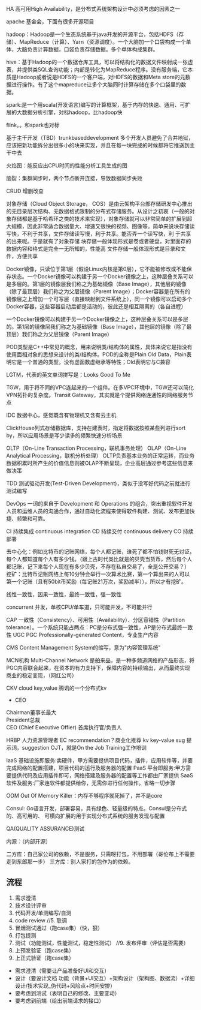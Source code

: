 HA 高可用High Availability，是分布式系统架构设计中必须考虑的因素之一

apache 基金会，下面有很多开源项目

hadoop：Hadoop是一个生态系统基于java开发的开源平台，包括HDFS（存储）、MapReduce（计算）、Yarn（资源调度）。一个大脑加一个口袋构成一个单体，大脑负责计算数据，口袋负责存储数据。多个单体构成集群。

hive：基于Hadoop的一个数据仓库工具，可以将结构化的数据文件映射成一张虚表，并提供类SQL查询功能；内部是转化为MapReduce程序。没有服务端，它本质是Hadoop或者说是HDFS的一个客户端，对HDFS的数据和Meta store的元数据进行操作。有了这个mapreduce让多个大脑同时计算存储在多个口袋里的数据。

spark:是一个用scala(开发语言)编写的计算框架，基于内存的快速、通用、可扩展的大数据分析引擎，对标hadoop，比hadoop快

flink。。和spark也对标

基于主干开发（TBD）trunkbaseddevelopment
多个开发人员避免了合并地狱，应该把新功能拆分出很多小的块来实现，并且在每一块完成的时候都将它推送到主干中去

火焰图：能反应出CPU时间的性能分析工具生成的图

脑裂：集群同步时，两个节点断开连接，导致数据同步失败

CRUD 增删改查

对象存储（Cloud Object Storage， COS）是由云架构平台部存储研发中心推出的无目录层次结构、无数据格式限制的分布式存储服务。从设计之初衷（一般的对象存储都是基于哈希环之类的技术来实现），对象存储就可以非常简单的扩展到超大规模，因此非常适合数据量大、增速又很快的视频、图像等。简单来说块存储读写快，不利于共享，文件存储读写慢，利于共享。能否弄一个读写快，利 于共享的出来呢。于是就有了对象存储
块存储一般体现形式是卷或者硬盘，对里面存的数据内容和格式是完全一无所知的，性能高
文件存储一般体现形式是目录和文件，方便共享


Docker镜像，只读位于第1层（假设Linux内核是第0层），它不能被修改或不能保存状态。一个Docker镜像可以构建于另一个Docker镜像之上，这种层叠关系可以是多层的。第1层的镜像层我们称之为基础镜像（Base Image），其他层的镜像（除了最顶层）我们称之为父层镜像（Parent Image）；Docker容器是在所有的镜像层之上增加一个可写层（直接映射到文件系统上），同一个镜像可以启动多个Docker容器，这些容器启动后都是活动的，彼此还是相互隔离的（各自进程）

一个Docker镜像可以构建于另一个Docker镜像之上，这种层叠关系可以是多层的。第1层的镜像层我们称之为基础镜像（Base Image），其他层的镜像（除了最顶层）我们称之为父层镜像（Parent Image）

POD类型是C++中常见的概念，用来说明类/结构体的属性，具体来说它是指没有使用面相对象的思想来设计的类/结构体。POD的全称是Plain Old Data，Plain表明它是一个普通的类型，没有虚函数虚继承等特性；Old表明它与C兼容

LGTM，代表的英文单词拼写是：Looks Good To Me

TGW，用于将不同的VPC连起来的一个组件。在多VPC环境中，TGW还可以简化VPN拓扑的复杂度。Transit Gateway，其实就是个提供网络连通性的网络服务节点

IDC 数据中心，感觉既含有物理机又含有云主机

ClickHouse列式存储数据库，支持在建表时，指定将数据按照某些列进行sort by，所以应用场景是写少读多的频繁快速分析场景

OLTP（On-Line Transaction Processing，联机事务处理）
OLAP（On-Line Analytical Processing，联机分析处理）
OLTP负责基本业务的正常运转，而业务数据积累时所产生的价值信息则被OLAP不断呈现，企业高层通过参考这些信息来做决策

TDD 测试驱动开发(Test-Driven Development)，类似于没写好代码之前就进行测试编写

DevOps 一词的来自于 Development 和 Operations 的组合，突出重视软件开发人员和运维人员的沟通合作，通过自动化流程来使得软件构建、测试、发布更加快捷、频繁和可靠。

CI 持续集成 continuous integration
CD 持续交付 continuous delivery
CO 持续部署

去中心化：例如比特币的记账网络，每个人都记账，谁死了都不怕钱财死无对证，每个人都知道每个人有多少钱。（跟上古时代类比就是的贝壳当货币，然后每个人都记账，记下来每个人现在有多少贝壳，不存在私自交易了，全是公开交易？）
挖矿：比特币记账网络上每10分钟会举行一次算术比赛，第一个算出来的人可以第一个记账（且有50bit币奖励（每记账21万次，奖励减半）），所以才有挖矿。

线性一致性，因果一致性，最终一致性，强一致性

concurrent 并发，单核CPU/单车道，只可能并发，不可能并行

CAP 一致性（Consistency）、可用性（Availability）、分区容错性（Partition tolerance）。一个系统只能占两点：PC是分布式强一致性，AP是分布式最终一致性
UGC
PGC Professionally-generated Content，专业生产内容

CMS Content Management System的缩写，意为"内容管理系统"

MCN机构 Multi-Channel Network 是舶来品，是一种多频道网络的产品形态，将PGC内容联合起来，在资本的有力支持下，保障内容的持续输出，从而最终实现商业的稳定变现，（网红公司）

CKV cloud key_value 腾讯的一个分布式kv
* CEO

Chairman董事长最大  
President总裁  
CEO (Chief Executive Offier) 首席执行官/负责人  

HRBP 人力资源管理者
EC recommendation？商业化推荐
kv key-value
sug 提示词，suggestion
OJT，就是On the Job Training工作培训


IaaS 基础设施即服务:卖硬件，甲方需要提供项目代码，插件，应用软件等，并要完成网络的配置搭建，项目代码的运行及服务器的配置
PaaS 平台即服务:甲方需要提供代码及应用插件即可，网络搭建及服务器的配置等工作都由厂家提供
SaaS 软件及服务:厂家连软件都提供给你，无需你进行任何操作。省略一切步骤

OOM Out Of Memory Killer：内存不够程序就死掉了，并不是core

Consul: Go语言开发，部署容易，具有绿色、轻量级的特点。Consul是分布式的、高可用的、 可横向扩展的用于实现分布式系统的服务发现与配置


QA(QUALITY ASSURANCE)测试

内源：（内部开源）

二方库：自己家公司的依赖，不是服务，只需呀打包，不用部署（哥伦布上不需要走到东郎那一步）
三方库：别人家打的包作为的依赖。


## 流程
1. 需求澄清
2. 技术设计评审
3. 代码开发/单测编写/自测
4. code review
//5. 联调
6. 冒烟测试通过（跑case集）（快，狠）
7. 打包提测
8. 测试（功能测试，性能测试，稳定性测试）
//9. 发布评审（评估是否需要）
10. 上预发验证（跑case集）
11. 上正式验证（跑case集）


- 需求澄清（需要让产品准备好UI和交互）
- 设计（要设计文档 功能（背景+UI交互）+架构设计（架构图、数据流）+详细设计/技术实现_伪代码+风险点+时间安排）
- 要考虑到测试（表明自己的修改、主要变动）
- 要考虑到前端（给出前端请求的接口）